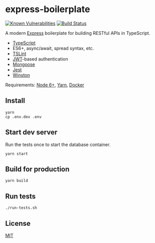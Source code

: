 express-boilerplate
===================

[![Known Vulnerabilities](https://snyk.io/test/github/ericnishio/express-boilerplate/master/badge.svg)](https://snyk.io/test/github/ericnishio/express-boilerplate)
[![Build Status](https://api.travis-ci.org/ericnishio/express-boilerplate.svg)](https://travis-ci.org/ericnishio/express-boilerplate)

A modern [Express](https://expressjs.com) boilerplate for building RESTful APIs in TypeScript.

- [TypeScript](https://www.typescriptlang.org/)
- ES6+, async/await, spread syntax, etc.
- [TSLint](https://palantir.github.io/tslint/)
- [JWT](https://jwt.io)-based authentication
- [Mongoose](http://mongoosejs.com)
- [Jest](https://facebook.github.io/jest/)
- [Winston](https://github.com/winstonjs/winston)

Requirements: [Node 6+](https://nodejs.org/en/download/), [Yarn](https://yarnpkg.com/en/docs/install), [Docker](https://www.docker.com)

## Install

```
yarn
cp .env.dev .env
```

## Start dev server

Run the tests once to start the database container.

```
yarn start
```

## Build for production

```
yarn build
```

## Run tests

```
./run-tests.sh
```

## License

[MIT](LICENSE.md)
